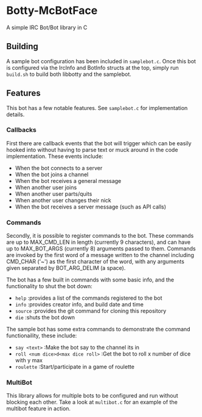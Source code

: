 # Botty-McBotFace
A simple IRC Bot/Bot library in C

## Building
A sample bot configuration has been included in `samplebot.c`. Once this bot
is configured via the IrcInfo and BotInfo structs at the top, simply run `build.sh`
to build both libbotty and the samplebot.

## Features
This bot has a few notable features. See `samplebot.c` for implementation details.

### Callbacks
First there are callback events that the bot will trigger which can be easily hooked into without having to parse text or muck around in the code implementation. These events include:

- When the bot connects to a server
- When the bot joins a channel
- When the bot receives a general message
- When another user joins
- When another user parts/quits
- When another user changes their nick
- When the bot receives a server message (such as API calls)

### Commands
Secondly, it is possible to register commands to the bot. These commands are up to MAX_CMD_LEN in length (currently 9 characters), and can have up to MAX_BOT_ARGS (currently 8) arguments passed to them. Commands are invoked by the first word of a message
written to the channel including CMD_CHAR ('~') as the first character of the word, with any arguments given separated by BOT_ARG_DELIM (a space).

The bot has a few built in commands with some basic info, and the functionality to shut the bot down:

- `help` :provides a list of the commands registered to the bot
- `info` :provides creator info, and build date and time
- `source` :provides the git command for cloning this repository
- `die` :shuts the bot down

The sample bot has some extra commands to demonstrate the command functionaility, these include:

- `say <text>` :Make the bot say <text> to the channel its in
- `roll <num dice>d<max dice roll>` :Get the bot to roll x number of dice with y max
- `roulette` :Start/participate in a game of roulette

### MultiBot
This library allows for multiple bots to be configured and run without blocking each other. Take a look at `multibot.c` for an example of the multibot feature in action.

